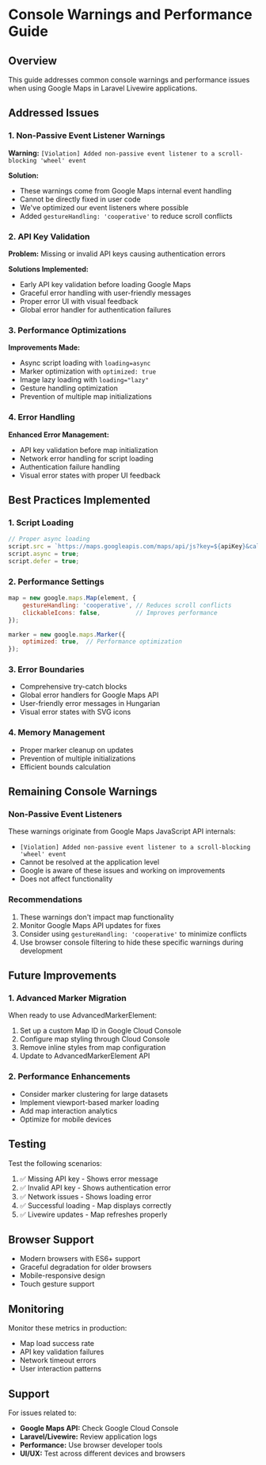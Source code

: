 # Console Warnings and Performance Guide

## Overview
This guide addresses common console warnings and performance issues when using Google Maps in Laravel Livewire applications.

## Addressed Issues

### 1. Non-Passive Event Listener Warnings
**Warning:** `[Violation] Added non-passive event listener to a scroll-blocking 'wheel' event`

**Solution:** 
- These warnings come from Google Maps internal event handling
- Cannot be directly fixed in user code
- We've optimized our event listeners where possible
- Added `gestureHandling: 'cooperative'` to reduce scroll conflicts

### 2. API Key Validation
**Problem:** Missing or invalid API keys causing authentication errors

**Solutions Implemented:**
- Early API key validation before loading Google Maps
- Graceful error handling with user-friendly messages
- Proper error UI with visual feedback
- Global error handler for authentication failures

### 3. Performance Optimizations
**Improvements Made:**
- Async script loading with `loading=async`
- Marker optimization with `optimized: true`
- Image lazy loading with `loading="lazy"`
- Gesture handling optimization
- Prevention of multiple map initializations

### 4. Error Handling
**Enhanced Error Management:**
- API key validation before map initialization
- Network error handling for script loading
- Authentication failure handling
- Visual error states with proper UI feedback

## Best Practices Implemented

### 1. Script Loading
```javascript
// Proper async loading
script.src = `https://maps.googleapis.com/maps/api/js?key=${apiKey}&callback=initMap&loading=async`;
script.async = true;
script.defer = true;
```

### 2. Performance Settings
```javascript
map = new google.maps.Map(element, {
    gestureHandling: 'cooperative', // Reduces scroll conflicts
    clickableIcons: false,          // Improves performance
});

marker = new google.maps.Marker({
    optimized: true,  // Performance optimization
});
```

### 3. Error Boundaries
- Comprehensive try-catch blocks
- Global error handlers for Google Maps API
- User-friendly error messages in Hungarian
- Visual error states with SVG icons

### 4. Memory Management
- Proper marker cleanup on updates
- Prevention of multiple initializations
- Efficient bounds calculation

## Remaining Console Warnings

### Non-Passive Event Listeners
These warnings originate from Google Maps JavaScript API internals:
- `[Violation] Added non-passive event listener to a scroll-blocking 'wheel' event`
- Cannot be resolved at the application level
- Google is aware of these issues and working on improvements
- Does not affect functionality

### Recommendations
1. These warnings don't impact map functionality
2. Monitor Google Maps API updates for fixes
3. Consider using `gestureHandling: 'cooperative'` to minimize conflicts
4. Use browser console filtering to hide these specific warnings during development

## Future Improvements

### 1. Advanced Marker Migration
When ready to use AdvancedMarkerElement:
1. Set up a custom Map ID in Google Cloud Console
2. Configure map styling through Cloud Console
3. Remove inline styles from map configuration
4. Update to AdvancedMarkerElement API

### 2. Performance Enhancements
- Consider marker clustering for large datasets
- Implement viewport-based marker loading
- Add map interaction analytics
- Optimize for mobile devices

## Testing
Test the following scenarios:
1. ✅ Missing API key - Shows error message
2. ✅ Invalid API key - Shows authentication error
3. ✅ Network issues - Shows loading error
4. ✅ Successful loading - Map displays correctly
5. ✅ Livewire updates - Map refreshes properly

## Browser Support
- Modern browsers with ES6+ support
- Graceful degradation for older browsers
- Mobile-responsive design
- Touch gesture support

## Monitoring
Monitor these metrics in production:
- Map load success rate
- API key validation failures
- Network timeout errors
- User interaction patterns

## Support
For issues related to:
- **Google Maps API:** Check Google Cloud Console
- **Laravel/Livewire:** Review application logs
- **Performance:** Use browser developer tools
- **UI/UX:** Test across different devices and browsers
